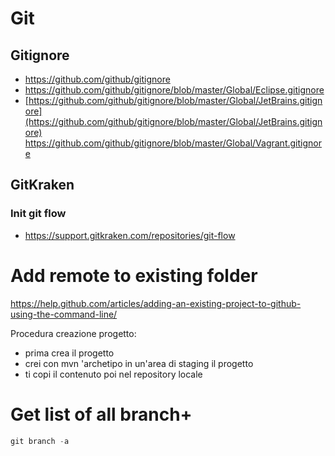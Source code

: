 # Git

## Gitignore

- <https://github.com/github/gitignore>
- <https://github.com/github/gitignore/blob/master/Global/Eclipse.gitignore>
- [https://github.com/github/gitignore/blob/master/Global/JetBrains.gitignore](https://github.com/github/gitignore/blob/master/Global/JetBrains.gitignore)
https://github.com/github/gitignore/blob/master/Global/Vagrant.gitignore
## GitKraken

### Init git flow

- <https://support.gitkraken.com/repositories/git-flow>

# Add remote to existing folder

https://help.github.com/articles/adding-an-existing-project-to-github-using-the-command-line/



Procedura creazione progetto:

* prima crea il progetto
* crei con mvn 'archetipo in un'area di staging il progetto
* ti  copi il contenuto poi nel repository locale




# Get list of all branch+

```powershell
git branch -a
```

